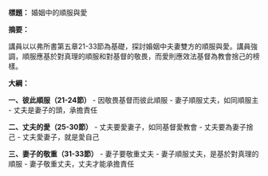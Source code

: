 **標題：** 婚姻中的順服與愛

**摘要：**

講員以以弗所書第五章21-33節為基礎，探討婚姻中夫妻雙方的順服與愛。講員強調，順服應基於對真理的順服和對基督的敬畏，而愛則應效法基督為教會捨己的榜樣。

**大綱：**

**一、彼此順服（21-24節）**
    - 因敬畏基督而彼此順服
    - 妻子順服丈夫，如同順服主
    - 丈夫是妻子的頭，承擔責任

**二、丈夫的愛（25-30節）**
    - 丈夫要愛妻子，如同基督愛教會
    - 丈夫要為妻子捨己
    - 丈夫愛妻子，就是愛自己

**三、妻子的敬重（31-33節）**
    - 妻子要敬重丈夫
    - 妻子順服丈夫，是基於對真理的順服
    - 妻子敬重丈夫，丈夫才能承擔責任